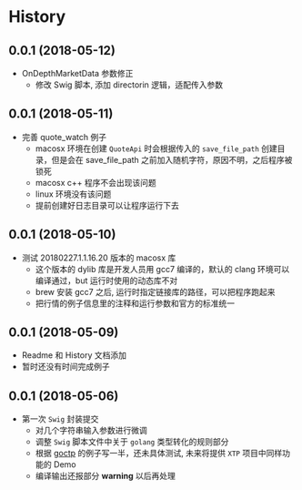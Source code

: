 # History

## 0.0.1 (2018-05-12)
* OnDepthMarketData 参数修正
	* 修改 Swig 脚本, 添加 directorin 逻辑，适配传入参数

## 0.0.1 (2018-05-11)
* 完善 quote_watch 例子
	* macosx 环境在创建 `QuoteApi` 时会根据传入的 `save_file_path` 创建目录，但是会在 save_file_path 之前加入随机字符，原因不明，之后程序被锁死
	* macosx c++ 程序不会出现该问题
	* linux 环境没有该问题
	* 提前创建好日志目录可以让程序运行下去

## 0.0.1 (2018-05-10)
* 测试 20180227.1.1.16.20 版本的 macosx 库
    * 这个版本的 dylib 库是开发人员用 gcc7 编译的，默认的 clang 环境可以编译通过，but 运行时使用的动态库不对
    * brew 安装 gcc7 之后, 运行时指定链接库的路径，可以把程序跑起来
    * 把行情的例子信息里的注释和运行参数和官方的标准统一

## 0.0.1 (2018-05-09)
* Readme 和 History 文档添加
* 暂时还没有时间完成例子 

## 0.0.1 (2018-05-06)
*   第一次 `Swig` 封装提交
	*   对几个字符串输入参数进行微调
	*   调整 `Swig` 脚本文件中关于 `golang` 类型转化的规则部分
	*   根据 [goctp](https://github.com/pseudcodes/goctp) 的例子写一半，还未具体测试, 未来将提供 `XTP` 项目中同样功能的 Demo
	*   编译输出还报部分 **warning** 以后再处理
